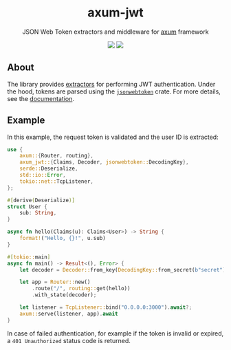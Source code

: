 <div align="center">
    <h1>axum-jwt</h1>
    <p>
        JSON Web Token extractors and middleware for <a href="https://github.com/tokio-rs/axum">axum</a> framework
    </p>
    <p>
        <a href="https://crates.io/crates/axum-jwt"><img src="https://img.shields.io/crates/v/axum-jwt.svg"></img></a>
        <a href="https://docs.rs/axum-jwt"><img src="https://docs.rs/axum-jwt/badge.svg"></img></a>
    </p>
</div>

## About

The library provides [extractors](https://docs.rs/axum/latest/axum/extract/index.html) for performing JWT authentication. Under the hood, tokens are parsed using the [`jsonwebtoken`](https://docs.rs/jsonwebtoken/latest/jsonwebtoken) crate. For more details, see the [documentation](https://docs.rs/axum-jwt).

## Example

In this example, the request token is validated and the user ID is extracted:

```rust
use {
    axum::{Router, routing},
    axum_jwt::{Claims, Decoder, jsonwebtoken::DecodingKey},
    serde::Deserialize,
    std::io::Error,
    tokio::net::TcpListener,
};

#[derive(Deserialize)]
struct User {
    sub: String,
}

async fn hello(Claims(u): Claims<User>) -> String {
    format!("Hello, {}!", u.sub)
}

#[tokio::main]
async fn main() -> Result<(), Error> {
    let decoder = Decoder::from_key(DecodingKey::from_secret(b"secret"));

    let app = Router::new()
        .route("/", routing::get(hello))
        .with_state(decoder);

    let listener = TcpListener::bind("0.0.0.0:3000").await?;
    axum::serve(listener, app).await
}
```

In case of failed authentication, for example if the token is invalid or expired, a `401 Unauthorized` status code is returned.
